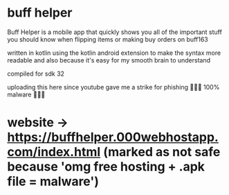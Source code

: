 # buff helper

Buff Helper is a mobile app that quickly shows you all of the important stuff you should know when flipping items or making buy orders on buff163

written in kotlin using the kotlin android extension to make the syntax more readable and also because it's easy for my smooth brain to understand

compiled for sdk 32

uploading this here since youtube gave me a strike for phishing 🚨🚨🚨 100% malware 🚨🚨🚨

# website -> https://buffhelper.000webhostapp.com/index.html (marked as not safe because 'omg free hosting + .apk file = malware')
